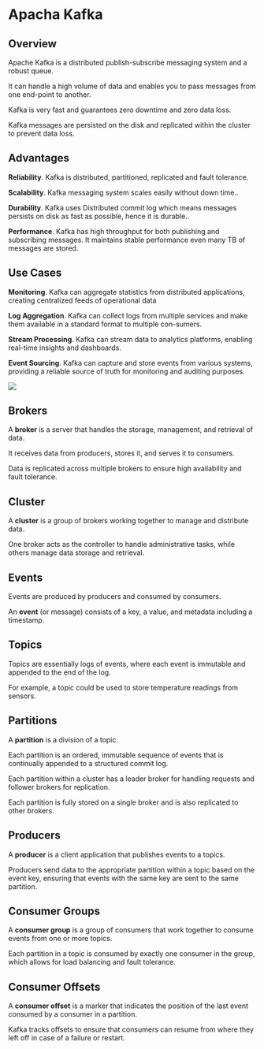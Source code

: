 # Apacha Kafka

## Overview

Apache Kafka is a distributed publish-subscribe messaging system and a robust queue.

It can handle a high volume of data and enables you to pass messages from one end-point to another.

Kafka is very fast and guarantees zero downtime and zero data loss.

Kafka messages are persisted on the disk and replicated within the cluster to prevent data loss.


## Advantages

**Reliability**. Kafka is distributed, partitioned, replicated and fault tolerance.

**Scalability**. Kafka messaging system scales easily without down time..

**Durability**. Kafka uses Distributed commit log which means messages persists on disk as fast as possible, hence it is durable..

**Performance**. Kafka has high throughput for both publishing and subscribing messages. It maintains stable performance even many TB of messages are stored.


## Use Cases

**Monitoring**. Kafka can aggregate statistics from distributed applications, creating centralized feeds of operational data

**Log Aggregation**. Kafka can collect logs from multiple services and make them available in a standard format to multiple con-sumers.

**Stream Processing**. Kafka can stream data to analytics platforms, enabling real-time insights and dashboards.

**Event Sourcing**. Kafka can capture and store events from various systems, providing a reliable source of truth for monitoring and auditing purposes.


![](https://dezyre.gumlet.io/images/blog/apache-kafka-architecture-/apache_kafka_architecture.webp?w=720&dpr=2.0)


## Brokers

A **broker** is a server that handles the storage, management, and retrieval of data.

It receives data from producers, stores it, and serves it to consumers.

Data is replicated across multiple brokers to ensure high availability and fault tolerance.


## Cluster

A **cluster** is a group of brokers working together to manage and distribute data.

One broker acts as the controller to handle administrative tasks, while others manage data storage and retrieval.


## Events

Events are produced by producers and consumed by consumers.

An **event** (or message) consists of a key, a value, and metadata including a timestamp. 


## Topics

Topics are essentially logs of events, where each event is immutable and appended to the end of the log.

For example, a topic could be used to store temperature readings from sensors.


## Partitions

A **partition** is a division of a topic.

Each partition is an ordered, immutable sequence of events that is continually appended to a structured commit log.

Each partition within a cluster has a leader broker for handling requests and follower brokers for replication.

Each partition is fully stored on a single broker and is also replicated to other brokers.


## Producers

A **producer** is a client application that publishes events to a topics.

Producers send data to the appropriate partition within a topic based on the event key, ensuring that events with the same key are sent to the same partition.


## Consumer Groups

A **consumer group** is a group of consumers that work together to consume events from one or more topics.

Each partition in a topic is consumed by exactly one consumer in the group, which allows for load balancing and fault tolerance.


## Consumer Offsets

A **consumer offset** is a marker that indicates the position of the last event consumed by a consumer in a partition.

Kafka tracks offsets to ensure that consumers can resume from where they left off in case of a failure or restart.
